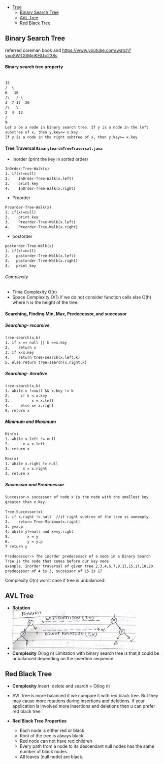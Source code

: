 - [Tree](#tree)
  - [Binary Search Tree](#binary-search-tree)
  - [AVL Tree](#avl-tree)
  - [Red Black Tree](#red-black-tree)

##  Binary Search Tree

referred coreman book and https://www.youtube.com/watch?v=oSWTXtMglKE&t=238s
#### Binary search tree property
```

15
/  \
6   18
/\   / \
3  7 17  20
/\   \
2  4  13
/
9
Let x be a node in binary search tree. If y is a node in the left substree of x, then y.key<= x.key. 
If y is a node in the right subtree of x, then y.key>= x.key
```

#### Tree Traversal ```BinarySearchTreeTraversal.java```
- Inorder (print the key in sorted order)
```
InOrder-Tree-Walk(x)
1. if(x!=null)
2.    InOrder-Tree-Walk(x.left)
3.    print key
4.    InOrder-Tree-Walk(x.right)
```
- Preorder
```
Preorder-Tree-Walk(x)
1. if(x!=null)
2.    print key
3.    Preorder-Tree-Walk(x.left)
4.    Preorder-Tree-Walk(x.right)
```
- postorder

```
postorder-Tree-Walk(x)
1. if(x!=null)
2.   postorder-Tree-Walk(x.left)
3.   postorder-Tree-Walk(x.right) 
4.   print key 
```
###### Complexity
- Time Complexity O(n) 
- Space Complexity O(1) if we do not consider function calls else O(h) where h is the height of the tree.

#### Searching, Finding Min, Max, Predecessor, and successor
##### Searching- recursive
```
tree-search(x,k)
1. if x == null || k ==x.key
2.    return x
3. if k<x.key
4.    return tree-search(x.left,k)
5. else return tree-search(x.right,k)
```
##### Searching- iterative
```
tree-search(x,k)
1. while x !=null && x.key != k
2.     if k < x.key
3.          x = x.left
4.     else x= x.right
5. return x
```

##### Minimum and Maximum
```
Min(x)
1. while x.left != null
2.      x = x.left
3. return x

Max(x)
1. while x.right != null
2.      x = x.right
3. return x
```

##### Successor and Predecessor
```
Successor-> successor of node x is the node with the smallest key greater than x.key.

Tree-Successor(x)
1. if x.right != null  //if right subtree of the tree is nonempty
2.    return Tree-Minimum(x.right)
3. y=x.p
4. while y!=null and x==y.right
5.        x = y
6.        y = y.p
7 return y

Predecessor-> The inorder predecessor of a node in a Binary Search Tree is the node that comes before our key node
example. inorder traversal of given tree 2,3,4,6,7,9,13,15,17,18,20. predecessor of 4 is 3, successor of 15 is 17
```
Complexity O(n) worst case if tree is unbalanced.

##  AVL Tree
- **Rotation**
-  <img src="rotation.png" width = "400"></img>
- **Complexity** O(log n)
 Limitation with binary search tree is that,it could be unbalanced depending on the insertion sequence.




##  Red Black Tree

- **Complexity** Insert, delete and search = O(log n)

- AVL tree is more balanced if we compare it with red black tree. But they may cause more rotations during insertions and deletions.
If your application is involved more insertions and deletions then u can prefer red black tree
- **Red Black Tree Properties**
   - Each node is either red or black
   - Root of the tree is always black
   - Red node can not have red children
   - Every path from a node to its descendant null nodes has the same number of black nodes.
   - All leaves (null node) are black.





